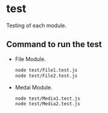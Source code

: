 # test
Testing of each module.

## Command to run the test
- File Module.
    ```sh
    node test/File1.test.js
    node test/File2.test.js
    ```
- Medai Module.
    ```sh
    node test/Media1.test.js
    node test/Media2.test.js
    ```